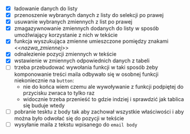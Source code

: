 - [x] ładowanie danych do listy
- [x] przenoszenie wybranych danych z listy do selekcji po prawej
- [x] usuwanie wybranych zmiennych z list po prawej
- [x] zmagazywnowanie zmiennych dodanych do listy w sposób umożlwiający korzystanie z nich w tekście
- [x] funkcja wyszukująca zmienne umieszczone pomiędzy znakami <<_nazwa_zmiennej_>>
- [x] odnalezienie pozycji zmiennych w tekście
- [x] wstawienie w zmiennych odpowiednich danych z tabeli
- [ ] trzeba przebudować wywołania funkcji w taki sposób żeby komponowanie treści maila odbywało się w osobnej funkcji niekoniecznie na `button`:
  - nie do końca wiem czemu ale wywoływanie z funkcji podpiętej do przycisku zwraca to tylko raz
  - widocznie trzeba przenieść to gdzie indziej i sprawdzić jak tablica się buduje wtedy
- [ ] pobranie tesktu z body tak aby zachował wszystkie właściwości i aby można było odwołać się do pozycji w tekście
- [ ] wysyłanie maila z tekstu wpisanego do `email body`